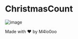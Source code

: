 ﻿# ChristmasCount
![image](https://github.com/user-attachments/assets/a89cf680-cc33-40cc-9671-7fccde9656a4)

Made with ♥️ by M4lo0oo
